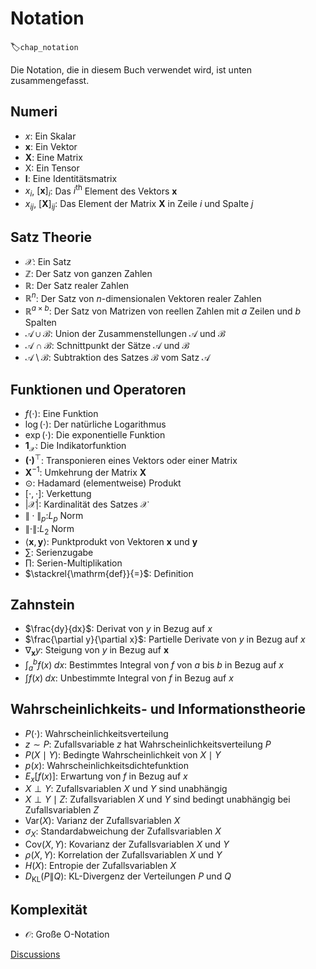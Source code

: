 # Notation
:label:`chap_notation`

Die Notation, die in diesem Buch verwendet wird, ist unten zusammengefasst.

## Numeri

* $x$: Ein Skalar
* $\mathbf{x}$: Ein Vektor
* $\mathbf{X}$: Eine Matrix
* $\mathsf{X}$: Ein Tensor
* $\mathbf{I}$: Eine Identitätsmatrix
* $x_i$, $[\mathbf{x}]_i$: Das $i^\mathrm{th}$ Element des Vektors $\mathbf{x}$
* $x_{ij}$, $[\mathbf{X}]_{ij}$: Das Element der Matrix $\mathbf{X}$ in Zeile $i$ und Spalte $j$

## Satz Theorie

* $\mathcal{X}$: Ein Satz
* $\mathbb{Z}$: Der Satz von ganzen Zahlen
* $\mathbb{R}$: Der Satz realer Zahlen
* $\mathbb{R}^n$: Der Satz von $n$-dimensionalen Vektoren realer Zahlen
* $\mathbb{R}^{a\times b}$: Der Satz von Matrizen von reellen Zahlen mit $a$ Zeilen und $b$ Spalten
* $\mathcal{A}\cup\mathcal{B}$: Union der Zusammenstellungen $\mathcal{A}$ und $\mathcal{B}$
* $\mathcal{A}\cap\mathcal{B}$: Schnittpunkt der Sätze $\mathcal{A}$ und $\mathcal{B}$
* $\mathcal{A}\setminus\mathcal{B}$: Subtraktion des Satzes $\mathcal{B}$ vom Satz $\mathcal{A}$

## Funktionen und Operatoren

* $f(\cdot)$: Eine Funktion
* $\log(\cdot)$: Der natürliche Logarithmus
* $\exp(\cdot)$: Die exponentielle Funktion
* $\mathbf{1}_\mathcal{X}$: Die Indikatorfunktion
* $\mathbf{(\cdot)}^\top$: Transponieren eines Vektors oder einer Matrix
* $\mathbf{X}^{-1}$: Umkehrung der Matrix $\mathbf{X}$
* $\odot$: Hadamard (elementweise) Produkt
* $[\cdot, \cdot]$: Verkettung
* $\lvert \mathcal{X} \rvert$: Kardinalität des Satzes $\mathcal{X}$
* $\|\cdot\|_p$:$L_p$ Norm
* $\|\cdot\|$:$L_2$ Norm
* $\langle \mathbf{x}, \mathbf{y} \rangle$: Punktprodukt von Vektoren $\mathbf{x}$ und $\mathbf{y}$
* $\sum$: Serienzugabe
* $\prod$: Serien-Multiplikation
* $\stackrel{\mathrm{def}}{=}$: Definition

## Zahnstein

* $\frac{dy}{dx}$: Derivat von $y$ in Bezug auf $x$
* $\frac{\partial y}{\partial x}$: Partielle Derivate von $y$ in Bezug auf $x$
* $\nabla_{\mathbf{x}} y$: Steigung von $y$ in Bezug auf $\mathbf{x}$
* $\int_a^b f(x) \;dx$: Bestimmtes Integral von $f$ von $a$ bis $b$ in Bezug auf $x$
* $\int f(x) \;dx$: Unbestimmte Integral von $f$ in Bezug auf $x$

## Wahrscheinlichkeits- und Informationstheorie

* $P(\cdot)$: Wahrscheinlichkeitsverteilung
* $z \sim P$: Zufallsvariable $z$ hat Wahrscheinlichkeitsverteilung $P$
* $P(X \mid Y)$: Bedingte Wahrscheinlichkeit von $X \mid Y$
* $p(x)$: Wahrscheinlichkeitsdichtefunktion
* ${E}_{x} [f(x)]$: Erwartung von $f$ in Bezug auf $x$
* $X \perp Y$: Zufallsvariablen $X$ und $Y$ sind unabhängig
* $X \perp Y \mid Z$: Zufallsvariablen $X$ und $Y$ sind bedingt unabhängig bei Zufallsvariablen $Z$
* $\mathrm{Var}(X)$: Varianz der Zufallsvariablen $X$
* $\sigma_X$: Standardabweichung der Zufallsvariablen $X$
* $\mathrm{Cov}(X, Y)$: Kovarianz der Zufallsvariablen $X$ und $Y$
* $\rho(X, Y)$: Korrelation der Zufallsvariablen $X$ und $Y$
* $H(X)$: Entropie der Zufallsvariablen $X$
* $D_{\mathrm{KL}}(P\|Q)$: KL-Divergenz der Verteilungen $P$ und $Q$

## Komplexität

* $\mathcal{O}$: Große O-Notation

[Discussions](https://discuss.d2l.ai/t/25)
